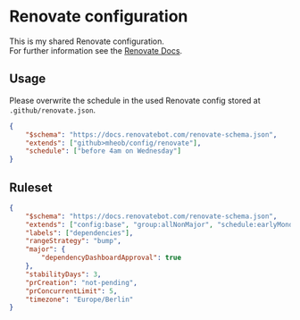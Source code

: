# Renovate configuration

This is my shared Renovate configuration.\
For further information see the [Renovate Docs](https://docs.renovatebot.com/config-presets).

## Usage

Please overwrite the schedule in the used Renovate config stored at `.github/renovate.json`.

```json
{
	"$schema": "https://docs.renovatebot.com/renovate-schema.json",
	"extends": ["github>mheob/config/renovate"],
	"schedule": ["before 4am on Wednesday"]
}
```

## Ruleset

```json
{
	"$schema": "https://docs.renovatebot.com/renovate-schema.json",
	"extends": ["config:base", "group:allNonMajor", "schedule:earlyMondays"],
	"labels": ["dependencies"],
	"rangeStrategy": "bump",
	"major": {
		"dependencyDashboardApproval": true
	},
	"stabilityDays": 3,
	"prCreation": "not-pending",
	"prConcurrentLimit": 5,
	"timezone": "Europe/Berlin"
}
```
